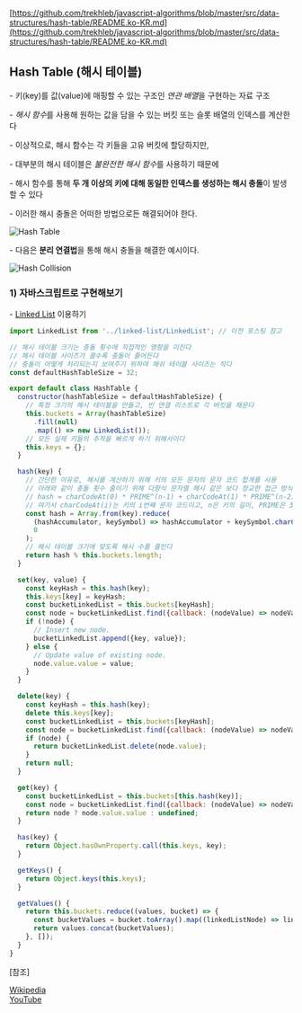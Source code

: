 [https://github.com/trekhleb/javascript-algorithms/blob/master/src/data-structures/hash-table/README.ko-KR.md](https://github.com/trekhleb/javascript-algorithms/blob/master/src/data-structures/hash-table/README.ko-KR.md)

## **Hash Table (해시 테이블)**

\- 키(key)를 값(value)에 매핑할 수 있는 구조인 *연관 배열*을 구현하는 자료 구조

\- *해시 함수*를 사용해 원하는 값을 담을 수 있는 버킷 또는 슬롯 배열의 인덱스를 계산한다

\- 이상적으로, 해시 함수는 각 키들을 고유 버킷에 할당하지만,

\- 대부분의 해시 테이블은 *불완전한 해시 함수*를 사용하기 때문에

\- 해시 함수를 통해 **두 개 이상의 키에 대해 동일한 인덱스를 생성하는 해시 충돌**이 발생할 수 있다

\- 이러한 해시 충돌은 어떠한 방법으로든 해결되어야 한다.

![Hash Table](https://upload.wikimedia.org/wikipedia/commons/7/7d/Hash_table_3_1_1_0_1_0_0_SP.svg)

\- 다음은 **분리 연결법**을 통해 해시 충돌을 해결한 예시이다.

![Hash Collision](https://upload.wikimedia.org/wikipedia/commons/d/d0/Hash_table_5_0_1_1_1_1_1_LL.svg)

### 1) 자바스크립트로 구현해보기

\- [Linked List](https://github.com/siaBaek/TIL/blob/main/CS/%EC%9E%90%EB%A3%8C%EA%B5%AC%EC%A1%B0/singly_linked_list.md) 이용하기

```javascript
import LinkedList from '../linked-list/LinkedList'; // 이전 포스팅 참고

// 해시 테이블 크기는 충돌 횟수에 직접적인 영향을 미친다
// 해시 테이블 사이즈가 클수록 충돌이 줄어든다
// 충돌이 어떻게 처리되는지 보여주기 위하여 해쉬 테이블 사이즈는 작다
const defaultHashTableSize = 32;

export default class HashTable {
  constructor(hashTableSize = defaultHashTableSize) {
    // 특정 크기의 해시 테이블을 만들고, 빈 연결 리스트로 각 버킷을 채운다
    this.buckets = Array(hashTableSize)
      .fill(null)
      .map(() => new LinkedList());
    // 모든 실제 키들의 추적을 빠르게 하기 위해서이다
    this.keys = {};
  }

  hash(key) {
    // 간단한 이유로, 해시를 계산하기 위해 키의 모든 문자의 문자 코드 합계를 사용
    // 아래와 같이 충돌 횟수 줄이기 위해 다항식 문자열 해시 같은 보다 정교한 접근 방식을 사용할 수도 있다
    // hash = charCodeAt(0) * PRIME^(n-1) + charCodeAt(1) * PRIME^(n-2) + ... + charCodeAt(n-1)
    // 여기서 charCodeAt(i)는 키의 i번째 문자 코드이고, n은 키의 길이, PRIME은 31과 같은 소수이다
    const hash = Array.from(key).reduce(
      (hashAccumulator, keySymbol) => hashAccumulator + keySymbol.charCodeAt(0),
      0
    );
    // 해시 테이블 크기에 맞도록 해시 수를 줄인다
    return hash % this.buckets.length;
  }

  set(key, value) {
    const keyHash = this.hash(key);
    this.keys[key] = keyHash;
    const bucketLinkedList = this.buckets[keyHash];
    const node = bucketLinkedList.find({callback: (nodeValue) => nodeValue.key === key});
    if (!node) {
      // Insert new node.
      bucketLinkedList.append({key, value});
    } else {
      // Update value of existing node.
      node.value.value = value;
    }
  }

  delete(key) {
    const keyHash = this.hash(key);
    delete this.keys[key];
    const bucketLinkedList = this.buckets[keyHash];
    const node = bucketLinkedList.find({callback: (nodeValue) => nodeValue.key === key});
    if (node) {
      return bucketLinkedList.delete(node.value);
    }
    return null;
  }

  get(key) {
    const bucketLinkedList = this.buckets[this.hash(key)];
    const node = bucketLinkedList.find({callback: (nodeValue) => nodeValue.key === key});
    return node ? node.value.value : undefined;
  }

  has(key) {
    return Object.hasOwnProperty.call(this.keys, key);
  }

  getKeys() {
    return Object.keys(this.keys);
  }

  getValues() {
    return this.buckets.reduce((values, bucket) => {
      const bucketValues = bucket.toArray().map((linkedListNode) => linkedListNode.value.value);
      return values.concat(bucketValues);
    }, []);
  }
}
```

\[참조\]

[Wikipedia](https://en.wikipedia.org/wiki/Hash_table)  
[YouTube](https://www.youtube.com/watch?v=shs0KM3wKv8&index=4&list=PLLXdhg_r2hKA7DPDsunoDZ-Z769jWn4R8)
